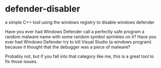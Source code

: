# defender-disabler
a simple C++ tool using the windows registry to disable windows defender

Have you ever had Windows Defender call a perfectly safe program a random malware name with some random symbol sprinkles on it? Have you ever had Windows Defender try to kill Visual Studio (a windows program) because it thought that the debugger was a piece of malware?

Probably not, but if you fall into that category like me, this is a great tool to fix those issues.

